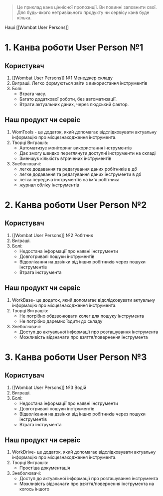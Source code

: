 
> Це приклад канв ціннісної пропозиції. Ви повинні заповнити свої.
> Для будь-якого нетривіаьного продукту чи сервісу канв буде кілька.

Наші [[Wombat User Persons]]
# 1. Канва роботи User Person №1
## Користувач
1. [[Wombat User Persons]] №1 Менеджер складу
2. Виграші. Легко формуються звіти з використання інструментів
3. Болі:
	- Втрата часу. 
	- Багато додаткової роботи, без автоматизації. 
	- Втрати актуальних даних, через людський фактор.  
## Наш продукт чи сервіс
1. WomTools - це додаток, який допомагає відслідковувати актуальну інформацію про місцезнаходження інструмента. 
2. Творці Виграшів: 
	- Автоматизує моніторинг використання інструментів
	- Дає змогу швидко переглянути доступні інструменти на складі
	- Зменшує кількість втрачених інструментів 
3. Знеболювачі:
	- легке додавання та редагування даних робітників в дб
	- легке додавання та редагування даних  інструменти в дб
	- легка передача інструментів на ім'я робітника
	- журнал обліку інструментів

# 2. Канва роботи User Person №2
## Користувач
1. [[Wombat User Persons]] №2 Робітник
2. Виграші. 
3. Болі:
	- Недостача інформації про наявні інструменти
	- Довготривалі пошуки інструментів
	- Відволікання на дзвінки від інших робітників через пошуки інструментів
	- Втрата інструмента
## Наш продукт чи сервіс
1. WorkBase- це додаток, який допомагає відслідковувати актуальну інформацію про місцезнаходження інструмента. 
2. Творці Виграшів: 
	- Не потрібно обдзвонювати колег для пошуку інструмента
	- Не потрібно даремно їздити до складу
1. Знеболювачі:
	- Доступ до актуальної інформації про розташування інструмента
	- Можливість відзначати про взяття/повернення інструмента

# 3. Канва роботи User Person №3
## Користувач
1. [[Wombat User Persons]] №3 Водій
2. Виграші.  
3. Болі:
	- Недостача інформації про наявні інструменти
	- Довготривалі пошуки інструментів
	- Відволікання на дзвінки від інших робітників через пошуки інструментів
	- Втрата інструмента
## Наш продукт чи сервіс
1. WorkDrive- це додаток, який допомагає відслідковувати актуальну інформацію про місцезнаходження інструмента. 
2. Творці Виграшів:
	- Простіша документація 
3. Знеболювачі:
	- Доступ до актуальної інформації про розташування інструмента
	- Можливість відзначати про взяття/повернення інструмента на когось іншого
